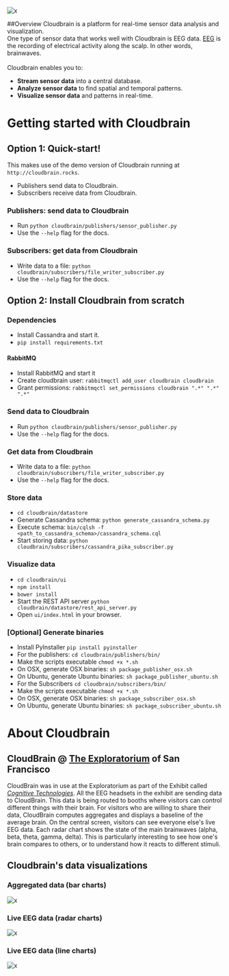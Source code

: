 ![x](https://raw.githubusercontent.com/marionleborgne/cloudbrain/master/cloudbrain/ui/images/cb-logo-low-res.png)

##Overview
Cloudbrain is a platform for real-time sensor data analysis and visualization. 
<br>
One type of sensor data that works well with Cloudbrain is EEG data. [EEG](http://en.wikipedia.org/wiki/Electroencephalography) is the recording of electrical activity along the scalp. In other words, brainwaves.
<br>
<br>
Cloudbrain enables you to:
- **Stream sensor data** into a central database.
- **Analyze sensor data** to find spatial and temporal patterns.
- **Visualize sensor data** and patterns in real-time.

# Getting started with Cloudbrain

## Option 1: Quick-start!
This makes use of the demo version of Cloudbrain running at `http://cloudbrain.rocks`.
* Publishers send data to Cloudbrain.
* Subscribers receive data from Cloudbrain.

### Publishers: send data to Cloudbrain
* Run `python cloudbrain/publishers/sensor_publisher.py`
* Use the `--help` flag for the docs.

### Subscribers: get data from Cloudbrain
* Write data to a file: `python cloudbrain/subscribers/file_writer_subscriber.py`
* Use the `--help` flag for the docs.

## Option 2: Install Cloudbrain from scratch 

### Dependencies 

* Install Cassandra and start it.
* `pip install requirements.txt`

#### RabbitMQ

* Install RabbitMQ and start it
* Create cloudbrain user: `rabbitmqctl add_user cloudbrain cloudbrain`
* Grant permissions: `rabbitmqctl set_permissions cloudbrain ".*" ".*" ".*"`

### Send data to Cloudbrain
* Run `python cloudbrain/publishers/sensor_publisher.py`
* Use the `--help` flag for the docs.

### Get data from Cloudbrain
* Write data to a file: `python cloudbrain/subscribers/file_writer_subscriber.py`
* Use the `--help` flag for the docs.

### Store data 
* `cd cloudbrain/datastore`
* Generate Cassandra schema: `python generate_cassandra_schema.py`
* Execute schema: `bin/cqlsh -f <path_to_cassandra_schema>/cassandra_schema.cql`
* Start storing data: `python cloudbrain/subscribers/cassandra_pika_subscriber.py`

### Visualize data
* `cd cloudbrain/ui`
* `npm install`
* `bower install`
* Start the REST API server `python cloudbrain/datastore/rest_api_server.py`
* Open `ui/index.html` in your browser.

### [Optional] Generate binaries
* Install PyInstaller `pip install pyinstaller`
* For the publishers: `cd cloudbrain/publishers/bin/`
* Make the scripts executable `chmod +x *.sh`
* On OSX, generate OSX binaries: `sh package_publisher_osx.sh`
* On Ubuntu,  generate Ubuntu binaries: `sh package_publisher_ubuntu.sh`
* For the Subscribers `cd cloudbrain/subscribers/bin/`
* Make the scripts executable `chmod +x *.sh`
* On OSX, generate OSX binaries: `sh package_subscriber_osx.sh`
* On Ubuntu,  generate Ubuntu binaries: `sh package_subscriber_ubuntu.sh`

# About Cloudbrain

## CloudBrain @ [The Exploratorium](http://www.exploratorium.edu) of San Francisco
CloudBrain was in use at the Exploratorium as part of the Exhibit called [*Cognitive Technologies*](http://www.exploratorium.edu/press-office/press-releases/new-exhibition-understanding-influencing-brain-activity-opens). 
All the EEG headsets in the exhibit are sending data to CloudBrain. This data is being routed to booths where visitors can control different things with their brain. For visitors who are willing to share their data, CloudBrain computes aggregates and displays a baseline of the average brain. On the central screen, visitors can see everyone else's live EEG data. Each radar chart shows the state of the main brainwaves (alpha, beta, theta, gamma, delta). This is particularly interesting to see how one's brain compares to others, or to understand how it reacts to different stimuli.

## Cloudbrain's data visualizations

### Aggregated data (bar charts)
![x](https://raw.githubusercontent.com/marionleborgne/cloudbrain/master/ui/images/data-aggregates.png)

### Live EEG data (radar charts)
![x](https://raw.githubusercontent.com/marionleborgne/cloudbrain/master/ui/images/radar-charts.png)

### Live EEG data (line charts)
![x](https://raw.githubusercontent.com/marionleborgne/cloudbrain/master/ui/images/timeserie-data.png)

